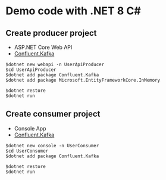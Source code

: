 # Demo code with .NET 8 C#


## Create producer project
* ASP.NET Core Web API
* [Confluent.Kafka](https://www.nuget.org/packages/Confluent.Kafka) 

```
$dotnet new webapi -n UserApiProducer
$cd UserApiProducer
$dotnet add package Confluent.Kafka
$dotnet add package Microsoft.EntityFrameworkCore.InMemory

$dotnet restore
$dotnet run
```

## Create consumer project
* Console App
* [Confluent.Kafka](https://www.nuget.org/packages/Confluent.Kafka) 

```
$dotnet new console -n UserConsumer
$cd UserConsumer
$dotnet add package Confluent.Kafka

$dotnet restore
$dotnet run
```